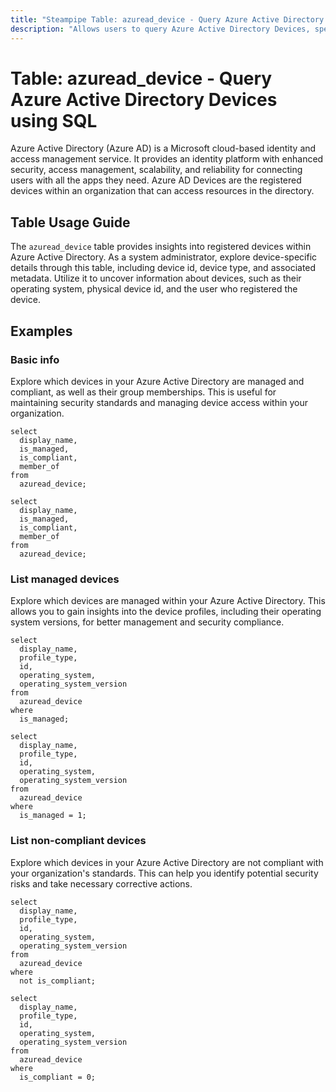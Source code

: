 ```yaml
---
title: "Steampipe Table: azuread_device - Query Azure Active Directory Devices using SQL"
description: "Allows users to query Azure Active Directory Devices, specifically providing details about the registered devices in an organization."
---
```


# Table: azuread_device - Query Azure Active Directory Devices using SQL

Azure Active Directory (Azure AD) is a Microsoft cloud-based identity and access management service. It provides an identity platform with enhanced security, access management, scalability, and reliability for connecting users with all the apps they need. Azure AD Devices are the registered devices within an organization that can access resources in the directory.

## Table Usage Guide

The `azuread_device` table provides insights into registered devices within Azure Active Directory. As a system administrator, explore device-specific details through this table, including device id, device type, and associated metadata. Utilize it to uncover information about devices, such as their operating system, physical device id, and the user who registered the device.

## Examples

### Basic info
Explore which devices in your Azure Active Directory are managed and compliant, as well as their group memberships. This is useful for maintaining security standards and managing device access within your organization.

```sql+postgres
select
  display_name,
  is_managed,
  is_compliant,
  member_of
from
  azuread_device;
```

```sql+sqlite
select
  display_name,
  is_managed,
  is_compliant,
  member_of
from
  azuread_device;
```

### List managed devices
Explore which devices are managed within your Azure Active Directory. This allows you to gain insights into the device profiles, including their operating system versions, for better management and security compliance.

```sql+postgres
select
  display_name,
  profile_type,
  id,
  operating_system,
  operating_system_version
from
  azuread_device
where
  is_managed;
```

```sql+sqlite
select
  display_name,
  profile_type,
  id,
  operating_system,
  operating_system_version
from
  azuread_device
where
  is_managed = 1;
```

### List non-compliant devices
Explore which devices in your Azure Active Directory are not compliant with your organization's standards. This can help you identify potential security risks and take necessary corrective actions.

```sql+postgres
select
  display_name,
  profile_type,
  id,
  operating_system,
  operating_system_version
from
  azuread_device
where
  not is_compliant;
```

```sql+sqlite
select
  display_name,
  profile_type,
  id,
  operating_system,
  operating_system_version
from
  azuread_device
where
  is_compliant = 0;
```